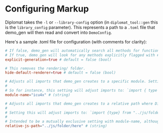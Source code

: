 # Configuring Markup
Diplomat takes the `-l` or `--library-config` option (in `diplomat_tool::gen` this is the `library_config` parameter). This represents a path to a `.toml` file that demo_gen will then read and convert into `DemoConfig`.

Here's a sample .toml file for configuration (with comments for clarity):

```toml
# If false, demo_gen will automatically search all methods for functions it can generate demonstration JS for.
# If true, demo_gen will look for any methods explicitly flagged with #[diplomat::demo(generate)] to perform generation.
explicit-generation=true # default = false (bool)

# This removes the rendering/ folder.
hide-default-renderer=true # default = false (bool)

# Adjusts all imports that demo_gen creates to a specific module. Setting this will not generate the js/ folder.
#
# So for instance, this setting will adjust imports to: `import { type } from "icu4x";
module-name="icu4x" # (string)

# Adjusts all imports that demo_gen creates to a relative path where Diplomat JS output should be. Setting this will not generate the js/ folder.
# 
# Setting this will adjust imports to: `import {type} from "../js/folder/here/index.mjs";
# 
# Intended to be a mutually exclusive setting with module-name, although you can set both simultaneously to import modules from a relative path. 
relative-js-path="../js/folder/here" # (string)
```
